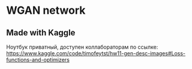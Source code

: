 # WGAN network

## Made with Kaggle
Ноутбук приватный, доступен коллабораторам по ссылке: https://www.kaggle.com/code/timofeytst/hw11-gen-desc-images#Loss-functions-and-optimizers